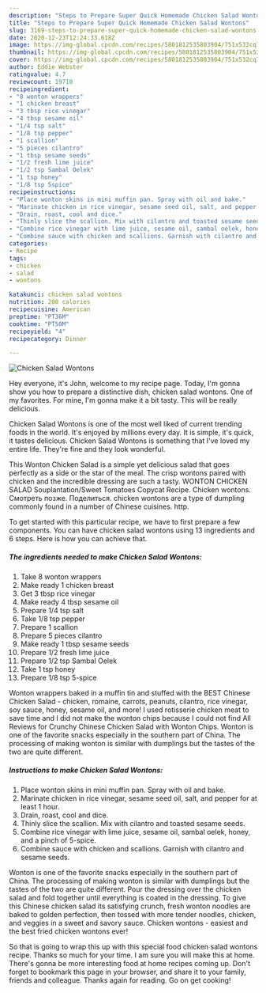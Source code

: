 ```yaml
---
description: "Steps to Prepare Super Quick Homemade Chicken Salad Wontons"
title: "Steps to Prepare Super Quick Homemade Chicken Salad Wontons"
slug: 3169-steps-to-prepare-super-quick-homemade-chicken-salad-wontons
date: 2020-12-23T12:24:33.618Z
image: https://img-global.cpcdn.com/recipes/5801812535803904/751x532cq70/chicken-salad-wontons-recipe-main-photo.jpg
thumbnail: https://img-global.cpcdn.com/recipes/5801812535803904/751x532cq70/chicken-salad-wontons-recipe-main-photo.jpg
cover: https://img-global.cpcdn.com/recipes/5801812535803904/751x532cq70/chicken-salad-wontons-recipe-main-photo.jpg
author: Eddie Webster
ratingvalue: 4.7
reviewcount: 19710
recipeingredient:
- "8 wonton wrappers"
- "1 chicken breast"
- "3 tbsp rice vinegar"
- "4 tbsp sesame oil"
- "1/4 tsp salt"
- "1/8 tsp pepper"
- "1 scallion"
- "5 pieces cilantro"
- "1 tbsp sesame seeds"
- "1/2 fresh lime juice"
- "1/2 tsp Sambal Oelek"
- "1 tsp honey"
- "1/8 tsp 5spice"
recipeinstructions:
- "Place wonton skins in mini muffin pan. Spray with oil and bake."
- "Marinate chicken in rice vinegar, sesame seed oil, salt, and pepper for at least 1 hour."
- "Drain, roast, cool and dice."
- "Thinly slice the scallion. Mix with cilantro and toasted sesame seeds."
- "Combine rice vinegar with lime juice, sesame oil, sambal oelek, honey, and a pinch of 5-spice."
- "Combine sauce with chicken and scallions. Garnish with cilantro and sesame seeds."
categories:
- Recipe
tags:
- chicken
- salad
- wontons

katakunci: chicken salad wontons 
nutrition: 200 calories
recipecuisine: American
preptime: "PT36M"
cooktime: "PT50M"
recipeyield: "4"
recipecategory: Dinner

---
```



![Chicken Salad Wontons](https://img-global.cpcdn.com/recipes/5801812535803904/751x532cq70/chicken-salad-wontons-recipe-main-photo.jpg)

Hey everyone, it's John, welcome to my recipe page. Today, I'm gonna show you how to prepare a distinctive dish, chicken salad wontons. One of my favorites. For mine, I'm gonna make it a bit tasty. This will be really delicious.

Chicken Salad Wontons is one of the most well liked of current trending foods in the world. It's enjoyed by millions every day. It is simple, it's quick, it tastes delicious. Chicken Salad Wontons is something that I've loved my entire life. They're fine and they look wonderful.

This Wonton Chicken Salad is a simple yet delicious salad that goes perfectly as a side or the star of the meal. The crisp wontons paired with chicken and the incredible dressing are such a tasty. WONTON CHICKEN SALAD Souplantation/Sweet Tomatoes Copycat Recipe. Chicken wontons. Смотреть позже. Поделиться. chicken wontons are a type of dumpling commonly found in a number of Chinese cuisines. http.


To get started with this particular recipe, we have to first prepare a few components. You can have chicken salad wontons using 13 ingredients and 6 steps. Here is how you can achieve that.

<!--inarticleads1-->

##### The ingredients needed to make Chicken Salad Wontons:

1. Take 8 wonton wrappers
1. Make ready 1 chicken breast
1. Get 3 tbsp rice vinegar
1. Make ready 4 tbsp sesame oil
1. Prepare 1/4 tsp salt
1. Take 1/8 tsp pepper
1. Prepare 1 scallion
1. Prepare 5 pieces cilantro
1. Make ready 1 tbsp sesame seeds
1. Prepare 1/2 fresh lime juice
1. Prepare 1/2 tsp Sambal Oelek
1. Take 1 tsp honey
1. Prepare 1/8 tsp 5-spice


Wonton wrappers baked in a muffin tin and stuffed with the BEST Chinese Chicken Salad - chicken, romaine, carrots, peanuts, cilantro, rice vinegar, soy sauce, honey, sesame oil, and more! I used rotisserie chicken meat to save time and I did not make the wonton chips because I could not find All Reviews for Crunchy Chinese Chicken Salad with Wonton Chips. Wonton is one of the favorite snacks especially in the southern part of China. The processing of making wonton is similar with dumplings but the tastes of the two are quite different. 

<!--inarticleads2-->

##### Instructions to make Chicken Salad Wontons:

1. Place wonton skins in mini muffin pan. Spray with oil and bake.
1. Marinate chicken in rice vinegar, sesame seed oil, salt, and pepper for at least 1 hour.
1. Drain, roast, cool and dice.
1. Thinly slice the scallion. Mix with cilantro and toasted sesame seeds.
1. Combine rice vinegar with lime juice, sesame oil, sambal oelek, honey, and a pinch of 5-spice.
1. Combine sauce with chicken and scallions. Garnish with cilantro and sesame seeds.


Wonton is one of the favorite snacks especially in the southern part of China. The processing of making wonton is similar with dumplings but the tastes of the two are quite different. Pour the dressing over the chicken salad and fold together until everything is coated in the dressing. To give this Chinese chicken salad its satisfying crunch, fresh wonton noodles are baked to golden perfection, then tossed with more tender noodles, chicken, and veggies in a sweet and savory sauce. Chicken wontons - easiest and the best fried chicken wontons ever! 

So that is going to wrap this up with this special food chicken salad wontons recipe. Thanks so much for your time. I am sure you will make this at home. There's gonna be more interesting food at home recipes coming up. Don't forget to bookmark this page in your browser, and share it to your family, friends and colleague. Thanks again for reading. Go on get cooking!
